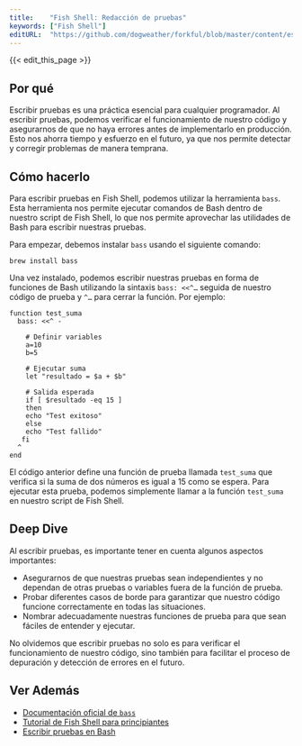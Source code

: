 ```yaml
---
title:    "Fish Shell: Redacción de pruebas"
keywords: ["Fish Shell"]
editURL:  "https://github.com/dogweather/forkful/blob/master/content/es/fish-shell/writing-tests.md"
---
```


{{< edit_this_page >}}

## Por qué

Escribir pruebas es una práctica esencial para cualquier programador. Al escribir pruebas, podemos verificar el funcionamiento de nuestro código y asegurarnos de que no haya errores antes de implementarlo en producción. Esto nos ahorra tiempo y esfuerzo en el futuro, ya que nos permite detectar y corregir problemas de manera temprana.

## Cómo hacerlo

Para escribir pruebas en Fish Shell, podemos utilizar la herramienta `bass`. Esta herramienta nos permite ejecutar comandos de Bash dentro de nuestro script de Fish Shell, lo que nos permite aprovechar las utilidades de Bash para escribir nuestras pruebas.

Para empezar, debemos instalar `bass` usando el siguiente comando:

```Fish Shell
brew install bass
```

Una vez instalado, podemos escribir nuestras pruebas en forma de funciones de Bash utilizando la sintaxis `bass: <<^…` seguida de nuestro código de prueba y `^…` para cerrar la función. Por ejemplo:

```Fish Shell
function test_suma
  bass: <<^ - 
    
    # Definir variables
    a=10
    b=5

    # Ejecutar suma
    let "resultado = $a + $b"

    # Salida esperada
    if [ $resultado -eq 15 ] 
    then 
    echo "Test exitoso"
    else 
    echo "Test fallido"
   fi
  ^
end
```

El código anterior define una función de prueba llamada `test_suma` que verifica si la suma de dos números es igual a 15 como se espera. Para ejecutar esta prueba, podemos simplemente llamar a la función `test_suma` en nuestro script de Fish Shell.

## Deep Dive

Al escribir pruebas, es importante tener en cuenta algunos aspectos importantes:

- Asegurarnos de que nuestras pruebas sean independientes y no dependan de otras pruebas o variables fuera de la función de prueba.
- Probar diferentes casos de borde para garantizar que nuestro código funcione correctamente en todas las situaciones.
- Nombrar adecuadamente nuestras funciones de prueba para que sean fáciles de entender y ejecutar.

No olvidemos que escribir pruebas no solo es para verificar el funcionamiento de nuestro código, sino también para facilitar el proceso de depuración y detección de errores en el futuro.

## Ver Además

- [Documentación oficial de `bass`](https://github.com/edc/bass)
- [Tutorial de Fish Shell para principiantes](https://fishshell.com/docs/current/tutorial.html)
- [Escribir pruebas en Bash](https://www.baeldung.com/linux/testing-bash-scripts)